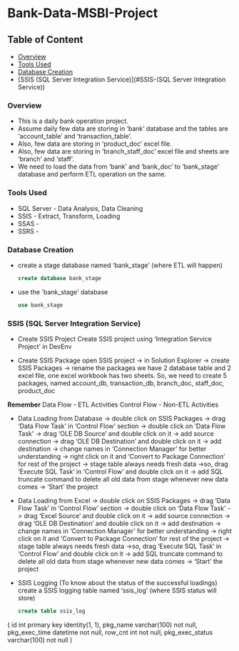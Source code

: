 # Bank-Data-MSBI-Project
## Table of Content
- [Overview](#overview)
- [Tools Used](#tools-used)
- [Database Creation](#database-creation)
- [SSIS (SQL Server Integration Service)](#SSIS-(SQL Server Integration Service))

### Overview
- This is a daily bank operation project.
- Assume daily few data are storing in ‘bank’ database and the tables are ‘account_table’ and ‘transaction_table’.
- Also, few data are storing in ‘product_doc’ excel file.
- Also, few data are storing in ‘branch_staff_doc’ excel file and sheets are ‘branch’ and ‘staff’.
- We need to load the data from ‘bank’ and ‘bank_doc’ to ‘bank_stage’ database and perform ETL operation on the same.

### Tools Used
- SQL Server - Data Analysis, Data Cleaning
- SSIS - Extract, Transform, Loading
- SSAS - 
- SSRS -

### Database Creation
- create a stage database named ‘bank_stage’ (where ETL will happen)
  ```sql
  create database bank_stage
  ```
- use the 'bank_stage' database
  ```sql
  use bank_stage
  ```
### SSIS (SQL Server Integration Service)
- Create SSIS Project
Create SSIS project using ‘Integration Service Project’ in DevEnv

- Create SSIS Package
open SSIS project -> in Solution Explorer -> create SSIS Packages -> rename the packages
we have 2 database table and 2 excel file, one excel workbook has two sheets. So, we need to create 5 packages, named account_db, transaction_db, branch_doc, staff_doc, product_doc

**Remember**
Data Flow - ETL Activities
Control Flow - Non-ETL Activities

- Data Loading from Database
-> double click on SSIS Packages -> drag ‘Data Flow Task’ in ‘Control Flow’ section -> double click on ‘Data Flow Task' -> drag ‘OLE DB Source’ and double click on it -> add source connection -> drag ‘OLE DB Destination’ and double click on it -> add destination
-> change names in ‘Connection Manager’ for better understanding -> right click on it and ‘Convert to Package Connection’ for rest of the project
-> stage table always needs fresh data ->so, drag ‘Execute SQL Task’ in ‘Control Flow’ and double click on it -> add SQL truncate command to delete all old data from stage whenever new data comes
-> ‘Start’ the project

- Data Loading from Excel
-> double click on SSIS Packages -> drag ‘Data Flow Task’ in ‘Control Flow’ section -> double click on ‘Data Flow Task' -> drag ‘Excel Source’ and double click on it -> add source connection -> drag ‘OLE DB Destination’ and double click on it -> add destination
-> change names in ‘Connection Manager’ for better understanding -> right click on it and ‘Convert to Package Connection’ for rest of the project
-> stage table always needs fresh data ->so, drag ‘Execute SQL Task’ in ‘Control Flow’ and double click on it -> add SQL truncate command to delete all old data from stage whenever new data comes
-> ‘Start’ the project

- SSIS Logging (To know about the status of the successful loadings)
  create a SSIS logging table named ‘ssis_log’ (where SSIS status will store)
   ```sql
   create table ssis_log
(
	id					int				primary key identity(1, 1),
	pkg_name			varchar(100)	not null,
	pkg_exec_time		datetime		not null,
	row_cnt				int				not null,
	pkg_exec_status		varchar(100)	not null
)
   ```
